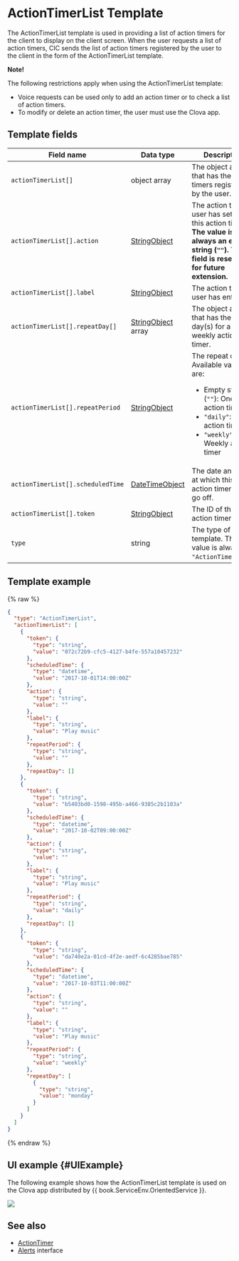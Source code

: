 # ActionTimerList Template
The ActionTimerList template is used in providing a list of action timers for the client to display on the client screen. When the user requests a list of action timers, CIC sends the list of action timers registered by the user to the client in the form of the ActionTimerList template.

<div class="note">
<p><strong>Note!</strong></p>
<p>The following restrictions apply when using the ActionTimerList template:</p>
<ul>
  <li>Voice requests can be used only to add an action timer or to check a list of action timers.</li>
  <li>To modify or delete an action timer, the user must use the Clova app.</li>
</ul>
</div>

## Template fields

| Field name       | Data type    | Description                     |
|---------------|---------|-----------------------------|
| `actionTimerList[]`               | object array  | The object array that has the action timers registered by the user.                                              |
| `actionTimerList[].action`       | [StringObject](/CIC/References/ContentTemplates/Shared_Objects.md#StringObject)     | The action the user has set on this action timer. **The value is always an empty string (`""`). This field is reserved for future extension.** |
| `actionTimerList[].label`        | [StringObject](/CIC/References/ContentTemplates/Shared_Objects.md#StringObject)     | The action the user has entered. |
| `actionTimerList[].repeatDay[]`     | [StringObject](/CIC/References/ContentTemplates/Shared_Objects.md#StringObject) array | The object array that has the repeat day(s) for a weekly action timer. |
| `actionTimerList[].repeatPeriod`  | [StringObject](/CIC/References/ContentTemplates/Shared_Objects.md#StringObject)     | The repeat cycle. Available values are: <ul><li>Empty string (<code>""</code>): One-time action timer</li><li><code>"daily"</code>: Daily action timer</li><li><code>"weekly"</code>: Weekly action timer</li></ul> |
| `actionTimerList[].scheduledTime` | [DateTimeObject](/CIC/References/ContentTemplates/Shared_Objects.md#DateTimeObject) | The date and time at which this action timer is to go off.      |
| `actionTimerList[].token`         | [StringObject](/CIC/References/ContentTemplates/Shared_Objects.md#StringObject)     | The ID of this action timer.              |
| `type`        | string                                                                                                | The type of this template. The value is always `"ActionTimerList"`.             |

## Template example

{% raw %}

```json
{
  "type": "ActionTimerList",
  "actionTimerList": [
    {
      "token": {
        "type": "string",
        "value": "072c72b9-cfc5-4127-b4fe-557a10457232"
      },
      "scheduledTime": {
        "type": "datetime",
        "value": "2017-10-01T14:00:00Z"
      },
      "action": {
        "type": "string",
        "value": ""
      },
      "label": {
        "type": "string",
        "value": "Play music"
      },
      "repeatPeriod": {
        "type": "string",
        "value": ""
      },
      "repeatDay": []
    },
    {
      "token": {
        "type": "string",
        "value": "b5403bd0-1598-495b-a466-9385c2b1103a"
      },
      "scheduledTime": {
        "type": "datetime",
        "value": "2017-10-02T09:00:00Z"
      },
      "action": {
        "type": "string",
        "value": ""
      },
      "label": {
        "type": "string",
        "value": "Play music"
      },
      "repeatPeriod": {
        "type": "string",
        "value": "daily"
      },
      "repeatDay": []
    },
    {
      "token": {
        "type": "string",
        "value": "da740e2a-01cd-4f2e-aedf-6c4285bae785"
      },
      "scheduledTime": {
        "type": "datetime",
        "value": "2017-10-03T11:00:00Z"
      },
      "action": {
        "type": "string",
        "value": ""
      },
      "label": {
        "type": "string",
        "value": "Play music"
      },
      "repeatPeriod": {
        "type": "string",
        "value": "weekly"
      },
      "repeatDay": [
        {
          "type": "string",
          "value": "monday"
        }
      ]
    }
  ]
}
```

{% endraw %}

## UI example {#UIExample}

The following example shows how the ActionTimerList template is used on the Clova app distributed by {{ book.ServiceEnv.OrientedService }}.

![](/CIC/Resources/Images/Content_Template-ActionTimerList.png)

## See also
* [ActionTimer](/CIC/References/ContentTemplates/ActionTimer.md)
* [Alerts](/CIC/References/CICInterface/Alerts.md) interface
